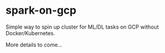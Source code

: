 # spark-on-gcp

Simple way to spin up cluster for ML/DL tasks on GCP without Docker/Kubernetes.

More details to come...









